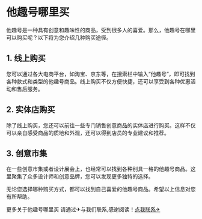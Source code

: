 # 他趣号哪里买

他趣号是一种具有创意和趣味性的商品，受到很多人的喜爱。那么，他趣号在哪里可以购买呢？以下将为您介绍几种购买途径。

## 1. 线上购买
您可以通过各大电商平台，如淘宝、京东等，在搜索栏中输入“他趣号”，即可找到各种款式和类型的他趣号商品。线上购买不仅方便快捷，还可以享受到各种优惠活动和售后服务。

## 2. 实体店购买
除了线上购买，您还可以前往一些专门销售创意商品的实体店进行购买。这样不仅可以亲自感受商品的质地和外观，还可以得到店员的专业建议和推荐。

## 3. 创意市集
在一些创意市集或者设计展会上，也经常可以找到各种别具一格的他趣号商品。这里聚集了众多设计师和创意品牌，您可以发现更多独特的选择。

无论您选择哪种购买方式，都可以找到自己喜爱的他趣号商品。希望以上信息对您有所帮助。

更多关于他趣号哪里买 请通过✈与我们联系,感谢阅读！[点我联系✈](https://pro.G208.com)